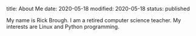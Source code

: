 title: About Me
date: 2020-05-18
modified: 2020-05-18
status: published

My name is Rick Brough.  I am a retired computer science teacher. My interests are Linux and Python programming.